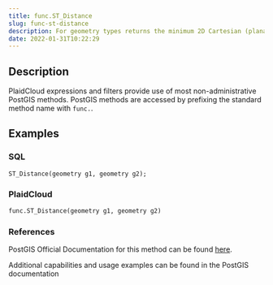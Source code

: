 ```yaml
---
title: func.ST_Distance
slug: func-st-distance
description: For geometry types returns the minimum 2D Cartesian (planar) distance between two geometries, in projected units (spatial ref units)
date: 2022-01-31T10:22:29
---
```



## Description


PlaidCloud expressions and filters provide use of most non-administrative PostGIS methods. PostGIS methods are accessed by prefixing the standard method name with `func.`.



## Examples


### SQL



```
ST_Distance(geometry g1, geometry g2);
```


### PlaidCloud



```python
func.ST_Distance(geometry g1, geometry g2)
```


### References


PostGIS Official Documentation for this method can be found [here](https://postgis.net/docs/manual-3.1/ST_Distance.html).



Additional capabilities and usage examples can be found in the PostGIS documentation

